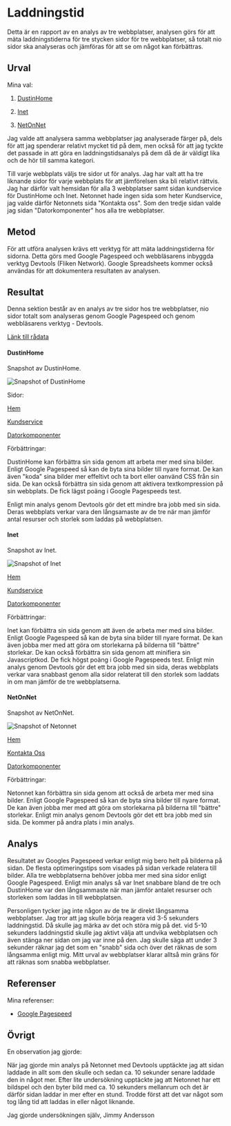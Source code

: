 ---
---
Laddningstid
=========================

Detta är en rapport av en analys av tre webbplatser, analysen görs för att mäta laddningstiderna för tre stycken sidor för tre webbplatser, så totalt nio sidor ska analyseras och jämföras för att se om något kan förbättras.

Urval
-----------------------

Mina val:

1. [DustinHome](https://www.dustinhome.se/)

2. [Inet](https://www.inet.se/)

3. [NetOnNet](https://www.netonnet.se/)


Jag valde att analysera samma webbplatser jag analyserade färger på, dels för att jag spenderar relativt mycket tid på dem, men också för att jag tyckte det passade in att göra en laddningstidsanalys på dem då de är väldigt lika och de hör till samma kategori.

Till varje webbplats väljs tre sidor ut för analys. Jag har valt att ha tre liknande sidor för varje webbplats för att jämförelsen ska bli relativt rättvis. Jag har därför valt hemsidan för alla 3 webbplatser samt sidan kundservice för DustinHome och Inet. Netonnet hade ingen sida som heter Kundservice, jag valde därför Netonnets sida "Kontakta oss". Som den tredje sidan valde jag sidan "Datorkomponenter" hos alla tre webbplatser.


Metod
-----------------------

För att utföra analysen krävs ett verktyg för att mäta laddningstiderna för sidorna. Detta görs med Google Pagespeed och webbläsarens inbyggda verktyg Devtools (Fliken Network). Google Spreadsheets kommer också användas för att dokumentera resultaten av analysen.


Resultat
-----------------------

Denna sektion består av en analys av tre sidor hos tre webbplatser, nio sidor totalt som analyseras genom Google Pagespeed och genom webbläsarens verktyg - Devtools.

[Länk till rådata](https://docs.google.com/spreadsheets/d/1yHzdhWkl3Afx9fxeTmDrDXIf01Vc9XshVKa3RBqvQ8w/edit?usp=sharing)

#### DustinHome ####

Snapshot av DustinHome.

![Snapshot of DustinHome](./image/dustinhome.PNG?w=400)
<!-- [FIGURE src=image/dustinhome.png?w=400] -->

<!-- 

 -->

Sidor:

[Hem](https://www.dustinhome.se/)

[Kundservice](https://www.dustinhome.se/service)

[Datorkomponenter](https://www.dustinhome.se/group/hardvara/datorkomponenter/)


Förbättringar:

DustinHome kan förbättra sin sida genom att arbeta mer med sina bilder. Enligt Google Pagespeed så kan de byta sina bilder till nyare format. De kan även "koda" sina bilder mer effeltivt och ta bort eller oanvänd CSS från sin sida. De kan också förbättra sin sida genom att aktivera textkompression på sin webbplats. De fick lägst poäng i Google Pagespeeds test. 

Enligt min analys genom Devtools gör det ett mindre bra jobb med sin sida. Deras webbplats verkar vara den långsamaste av de tre när man jämför antal resurser och storlek som laddas på webbplatsen.



#### Inet ####

Snapshot av Inet.

![Snapshot of Inet](./image/inet.PNG?w=400)
<!-- [FIGURE src=image/inet.png?w=400] -->

<!--

-->

[Hem](https://www.inet.se/)

[Kundservice](https://www.inet.se/info/175/kundservice)

[Datorkomponenter](https://www.inet.se/kategori/31/datorkomponenter)


Förbättringar:

Inet kan förbättra sin sida genom att även de arbeta mer med sina bilder. Enligt Google Pagespeed så kan de byta sina bilder till nyare format. De kan även jobba mer med att göra om storlekarna på bilderna till "bättre" storlekar. De kan också förbättra sin sida genom att minifiera sin Javascriptkod. De fick högst poäng i Google Pagespeeds test. Enligt min analys genom Devtools gör det ett bra jobb med sin sida, deras webbplats verkar vara snabbast genom alla sidor relaterat till den storlek som laddats in om man jämför de tre webbplatserna.


#### NetOnNet ####

Snapshot av NetOnNet.

![Snapshot of Netonnet](./image/netonnet.PNG?w=400)

<!--

-->

[Hem](https://www.netonnet.se/)

[Kontakta Oss](https://support.netonnet.se/hc/sv/articles/360001160045-Kontakta-oss)

[Datorkomponenter](https://www.netonnet.se/art/datorkomponenter)


Förbättringar:

Netonnet kan förbättra sin sida genom att också de arbeta mer med sina bilder. Enligt Google Pagespeed så kan de byta sina bilder till nyare format. De kan även jobba mer med att göra om storlekarna på bilderna till "bättre" storlekar. Enligt min analys genom Devtools gör det ett bra jobb med sin sida. De kommer på andra plats i min analys.



Analys
-----------------------

Resultatet av Googles Pagespeed verkar enligt mig bero helt på bilderna på sidan. De flesta optimeringstips som visades på sidan verkade relatera till bilder. Alla tre webbplatserna behöver jobba mer med sina sidor enligt Google Pagespeed. Enligt min analys så var Inet snabbare bland de tre och DustinHome var den långsammaste när man jämför antalet resurser och storleken som laddas in till webbplatsen.

Personligen tycker jag inte någon av de tre är direkt långsamma webbplatser. Jag tror att jag skulle börja reagera vid 3-5 sekunders laddningstid. Då skulle jag märka av det och störa mig på det. vid 5-10 sekunders laddningstid skulle jag aktivt välja att undvika webbplatsen och även stänga ner sidan om jag var inne på den. Jag skulle säga att under 3 sekunder räknar jag det som en "snabb" sida och över det räknas de som långsamma enligt mig. Mitt urval av webbplatser klarar alltså min gräns för att räknas som snabba webbplatser.



Referenser
-----------------------

Mina referenser:

* [Google Pagespeed](https://developers.google.com/speed/pagespeed/insights/)


Övrigt
-----------------------

En observation jag gjorde:

När jag gjorde min analys på Netonnet med Devtools upptäckte jag att sidan laddade in allt som den skulle och sedan ca. 10 sekunder senare laddade den in något mer. Efter lite undersökning upptäckte jag att Netonnet har ett bildspel och den byter bild med ca. 10 sekunders mellanrum och det är därför sidan laddar in mer efter en stund. Trodde först att det var något som tog lång tid att laddas in eller något liknande.

Jag gjorde undersökningen själv, Jimmy Andersson
